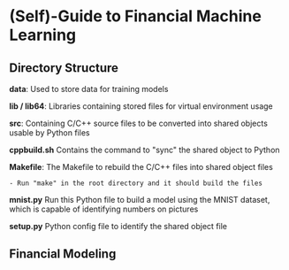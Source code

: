 # (Self)-Guide to Financial Machine Learning

## Directory Structure

<b>data</b>: Used to store data for training models

<b>lib / lib64</b>: Libraries containing stored files for virtual environment usage

<b>src</b>: Containing C/C++ source files to be converted into shared objects usable by Python files 

<b>cppbuild.sh</b> Contains the command to "sync" the shared object to Python

<b>Makefile</b>: The Makefile to rebuild the C/C++ files into shared object files

    - Run "make" in the root directory and it should build the files

<b>mnist.py</b> Run this Python file to build a model using the MNIST dataset, which is capable of identifying numbers on pictures 

<b>setup.py</b> Python config file to identify the shared object file


## Financial Modeling

